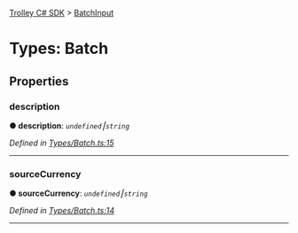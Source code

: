 [Trolley C# SDK](../README.md) > [BatchInput](../types/batch.md)



# Types: Batch


## Properties
<a id="description"></a>

###  description

**●  description**:  *`undefined`⎮`string`* 

*Defined in [Types/Batch.ts:15](https://github.com/PaymentRails/paymentrails_dotnet/tree/master/paymentrails/PaymentRails_Batch.cs#L15)*






___

<a id="sourcecurrency"></a>

###  sourceCurrency

**●  sourceCurrency**:  *`undefined`⎮`string`* 

*Defined in [Types/Batch.ts:14](https://github.com/PaymentRails/paymentrails_dotnet/tree/master/paymentrails/PaymentRails_Batch.cs#L14)*






___


